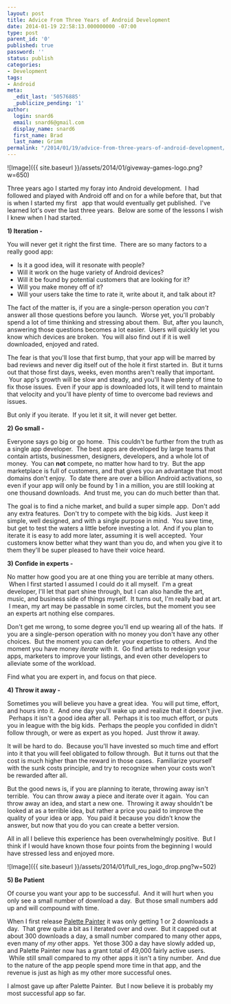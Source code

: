 ```yaml
---
layout: post
title: Advice From Three Years of Android Development
date: 2014-01-19 22:58:13.000000000 -07:00
type: post
parent_id: '0'
published: true
password: ''
status: publish
categories:
- Development
tags:
- Android
meta:
  _edit_last: '50576885'
  _publicize_pending: '1'
author:
  login: snard6
  email: snard6@gmail.com
  display_name: snard6
  first_name: Brad
  last_name: Grimm
permalink: "/2014/01/19/advice-from-three-years-of-android-development/"
---
```

![Image]({{ site.baseurl }}/assets/2014/01/giveway-games-logo.png?w=650)

Three years ago I started my foray into Android development. &nbsp;I had followed and played with Android off and on for a while before that, but that is when I started my first **&nbsp;** app that would eventually get published. &nbsp;I've learned lot's over the last three years. &nbsp;Below are some of the lessons I wish I knew when I had started.

**1) Iteration -**

You will never get it right the first time. &nbsp;There are so many factors to a really good app:  
- Is it a good idea, will it resonate with people?  
- Will it work on the huge variety of Android devices?  
- Will it be found by potential customers that are looking for it?  
- Will you make money off of it?  
- Will your users take the time to rate it, write about it, and talk about it?

The fact of the matter is, if you are a single-person operation you&nbsp;_can't_ answer all those questions before you launch. &nbsp;Worse yet, you'll probably spend a lot of time thinking and stressing about them. &nbsp;But, after you launch, answering those questions becomes a lot easier. &nbsp;Users will quickly let you know which devices are broken. &nbsp;You will also find out if it is well downloaded, enjoyed and rated.

The fear is that you'll lose that first bump, that your app will be marred by bad reviews and never dig itself out of the hole it first started in. &nbsp;But it turns out that those first days, weeks, even months aren't really that important. &nbsp;Your app's growth will be slow and steady, and you'll have plenty of time to fix those issues. &nbsp;Even if your app is downloaded lots, it will tend to maintain that velocity and you'll have plenty of time to overcome bad reviews and issues.

But only if you iterate. &nbsp;If you let it sit, it will never get better.

**2) Go small -&nbsp;**

Everyone says go big or go home. &nbsp;This couldn't be further from the truth as a single app developer. &nbsp;The best apps are developed by large teams that contain artists, businessmen, designers, developers, and a whole lot of money. &nbsp;You can **not** compete, no matter how hard to try. &nbsp;But the app marketplace is full of customers, and that gives you an advantage that most domains don't enjoy. &nbsp;To date there are over a billion Android activations, so even if your app will only be found by 1 in a million, you are still looking at one thousand downloads. &nbsp;And trust me, you can do much better than that.

The goal is to find a niche market, and build a super simple app. &nbsp;Don't add any extra features. &nbsp;Don't try to compete with the big kids. &nbsp;Just keep it simple, well designed, and with a single purpose in mind. &nbsp;You save time, but get to test the waters a little before investing a lot. &nbsp;And if you plan to iterate it is easy to add more later, assuming it is well accepted. &nbsp;Your customers know better what they want than you do, and when you give it to them they'll be super pleased to have their voice heard.

**3) Confide in experts -**

No matter how good you are at one thing you are terrible at many others. &nbsp;When I first started I assumed I could do it all myself. &nbsp;I'm a great developer, I'll let that part shine through, but I can also handle the art, music, and business side of things myself. &nbsp;It turns out, I'm really bad at art. &nbsp;I mean, my art may be passable in some circles, but the moment you see an experts art nothing else compares.

Don't get me wrong, to some degree you'll end up wearing all of the hats. &nbsp;If you are a single-person operation with no money you don't have any other choices. &nbsp;But the moment you can defer your expertise to others. &nbsp;And the moment you have money&nbsp;_iterate_ with it. &nbsp;Go find artists to redesign your apps, marketers to improve your listings, and even other developers to alleviate some of the workload.

Find what you are expert in, and focus on that piece.

**4) Throw it away -&nbsp;**

Sometimes you will believe you have a great idea. &nbsp;You will put time, effort, and hours into it. &nbsp;And one day you'll wake up and realize that it doesn't jive. &nbsp;Perhaps it isn't a good idea after all. &nbsp;Perhaps it is too much effort, or puts you in league with the big kids. &nbsp;Perhaps the people you confided in didn't follow through, or were as expert as you hoped. &nbsp;Just throw it away.

It will be hard to do. &nbsp;Because you'll have invested so much time and effort into it that you will feel obligated to follow through. &nbsp;But it turns out that the cost is much higher than the reward in those cases. &nbsp;Familiarize yourself with the sunk costs principle, and try to recognize when your costs won't be rewarded after all.

But the good news is, if you are planning to iterate, throwing away isn't terrible. &nbsp;You can throw away a piece and iterate over it again. &nbsp;You can throw away an idea, and start a new one. &nbsp;Throwing it away shouldn't be looked at as a terrible idea, but rather a price you paid to improve the quality of your idea or app. &nbsp;You paid it because you didn't know the answer, but now that you do you can create a better version.

All in all I believe this experience has been overwhelmingly positive. &nbsp;But I think if I would have known those four points from the beginning I would have stressed less and enjoyed more.

![Image]({{ site.baseurl }}/assets/2014/01/full_res_logo_drop.png?w=502)

**5) Be Patient**

Of course you want your app to be successful. &nbsp;And it will hurt when you only see a small number of download a day. &nbsp;But those small numbers add up and will compound with time.

When I first release [Palette Painter](https://play.google.com/store/apps/details?id=com.givewaygames.palettepainter)&nbsp;it was only getting 1 or 2 downloads a day. &nbsp;That grew quite a bit as I iterated over and over. &nbsp;But it capped out at about 300 downloads a day, a small number compared to many other apps, even many of&nbsp;_my_ other apps. &nbsp;Yet those 300 a day have slowly added up, and Palette Painter now has a grant total of 49,000 fairly active users. &nbsp;While still small compared to my other apps it isn't a tiny number. &nbsp;And due to the nature of the app people spend more time in that app, and the revenue is just as high as my other more successful ones.

I almost gave up after Palette Painter. &nbsp;But I now believe it is probably my most successful app so far.

